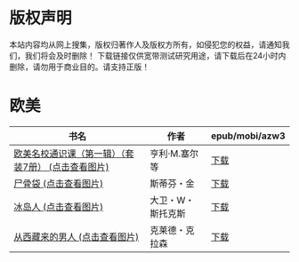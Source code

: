 # 版权声明

本站内容均从网上搜集，版权归著作人及版权方所有，如侵犯您的权益，请通知我们，我们将会及时删除！ 下载链接仅供宽带测试研究用途，请下载后在24小时内删除，请勿用于商业目的。请支持正版！

# 欧美

| 书名 | 作者 | epub/mobi/azw3 |
| --- | --- | --- |
| [欧美名校通识课（第一辑）（套装7册） (点击查看图片)](https://www.dushupai.com/attachment/2024/06/12/8b6acfab06b54efb.jpg) | 亨利·M.塞尔等 | [下载](https://url89.ctfile.com/f/31084289-1375502941-2add8e?p=8866) |
| [尸骨袋 (点击查看图片)](https://www.dushupai.com/attachment/2024/06/06/ae0e267f2b7f0521.jpg) | 斯蒂芬・金  | [下载](https://url89.ctfile.com/f/31084289-1357033264-2ab845?p=8866) |
| [冰岛人 (点击查看图片)](https://www.dushupai.com/attachment/2024/06/04/92ac7763acc6bed3.jpg) |  大卫・W・斯托克斯 | [下载](https://url89.ctfile.com/f/31084289-1357020688-c01e06?p=8866) |
| [从西藏来的男人 (点击查看图片)](https://www.dushupai.com/attachment/2024/06/02/4c16c679dcf0d3d8.jpg) | 克莱德・克拉森  | [下载](https://url89.ctfile.com/f/31084289-1357011673-fcf3b0?p=8866) |
